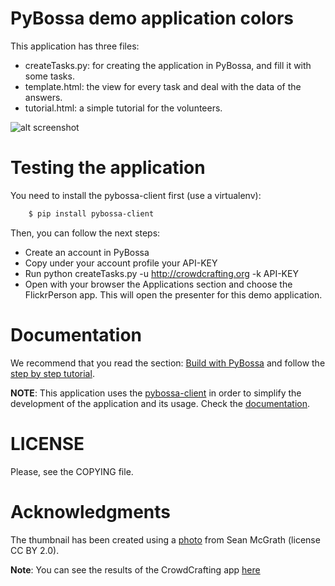 PyBossa demo application colors
======================================

This application has three files:

*  createTasks.py: for creating the application in PyBossa, and fill it with some tasks.
*  template.html: the view for every task and deal with the data of the answers.
*  tutorial.html: a simple tutorial for the volunteers.

![alt screenshot](http://i.imgur.com/63SmFEu.png)

Testing the application
=======================

You need to install the pybossa-client first (use a virtualenv):

```bash
    $ pip install pybossa-client
```
Then, you can follow the next steps:

*  Create an account in PyBossa
*  Copy under your account profile your API-KEY
*  Run python createTasks.py -u http://crowdcrafting.org -k API-KEY
*  Open with your browser the Applications section and choose the FlickrPerson app. This will open the presenter for this demo application.

Documentation
=============

We recommend that you read the section: [Build with PyBossa](http://docs.pybossa.com/en/latest/build_with_pybossa.html) and follow the [step by step tutorial](http://docs.pybossa.com/en/latest/user/tutorial.html).

**NOTE**: This application uses the [pybossa-client](https://pypi.python.org/pypi/pybossa-client) in order to simplify the development of the application and its usage. Check the [documentation](http://pythonhosted.org/pybossa-client/).


LICENSE
=======

Please, see the COPYING file.


Acknowledgments
===============
The thumbnail has been created using a [photo](http://www.flickr.com/photos/mcgraths/3289448299/) from Sean McGrath (license CC BY 2.0). 


**Note**: You can see the results of the CrowdCrafting app [here](http://dev.pybossa.com/app-flickrperson/results.html)
